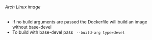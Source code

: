 ###### Arch Linux image

- If no build arguments are passed the Dockerfile will build an image without base-devel
- To build with base-devel pass
	``` --build-arg type=devel```
